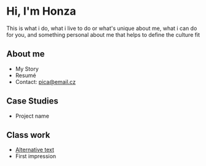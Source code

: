 # Hi, I'm Honza

This is what i do, what i live to do or what's unique about me, what i can do for you, and something personal about me that helps to define the culture fit

## About me

- My Story
- Resumé
- Contact: pica@email.cz

## Case Studies

- Project name

## Class work

- [Alternative text](/01-alternative-text/)
- First impression

